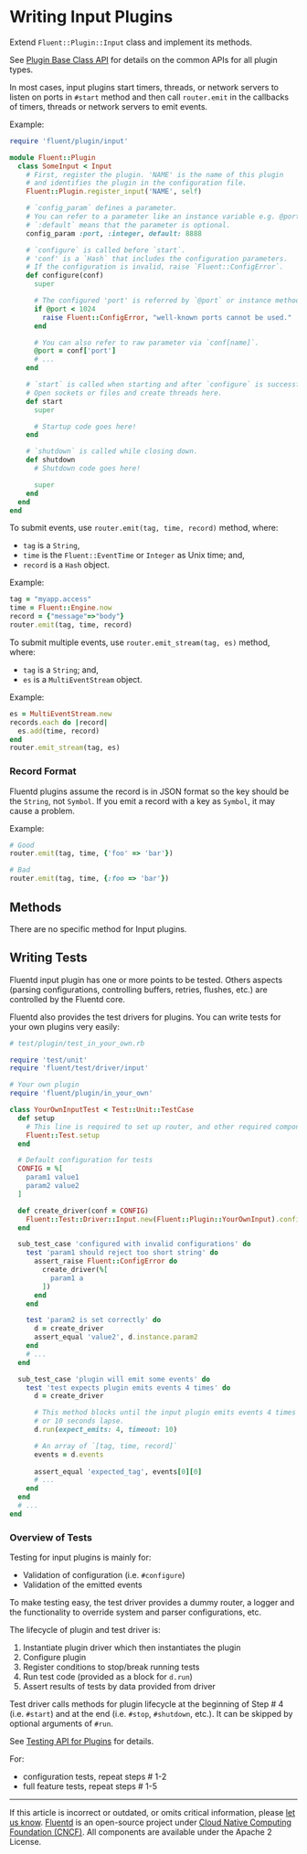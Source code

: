 # Writing Input Plugins

Extend `Fluent::Plugin::Input` class and implement its methods.

See [Plugin Base Class API](/developer/api-plugin-base.md) for details on the
common APIs for all plugin types.

In most cases, input plugins start timers, threads, or network servers to listen
on ports in `#start` method and then call `router.emit` in the callbacks of
timers, threads or network servers to emit events.

Example:

```rb
require 'fluent/plugin/input'

module Fluent::Plugin
  class SomeInput < Input
    # First, register the plugin. 'NAME' is the name of this plugin
    # and identifies the plugin in the configuration file.
    Fluent::Plugin.register_input('NAME', self)

    # `config_param` defines a parameter.
    # You can refer to a parameter like an instance variable e.g. @port.
    # `:default` means that the parameter is optional.
    config_param :port, :integer, default: 8888

    # `configure` is called before `start`.
    # 'conf' is a `Hash` that includes the configuration parameters.
    # If the configuration is invalid, raise `Fluent::ConfigError`.
    def configure(conf)
      super

      # The configured 'port' is referred by `@port` or instance method `#port`.
      if @port < 1024
        raise Fluent::ConfigError, "well-known ports cannot be used."
      end

      # You can also refer to raw parameter via `conf[name]`.
      @port = conf['port']
      # ...
    end

    # `start` is called when starting and after `configure` is successfully completed.
    # Open sockets or files and create threads here.
    def start
      super

      # Startup code goes here!
    end

    # `shutdown` is called while closing down.
    def shutdown
      # Shutdown code goes here!

      super
    end
  end
end
```

To submit events, use `router.emit(tag, time, record)` method, where:

- `tag` is a `String`,
- `time` is the `Fluent::EventTime` or `Integer` as Unix time; and,
- `record` is a `Hash` object.

Example:

```rb
tag = "myapp.access"
time = Fluent::Engine.now
record = {"message"=>"body"}
router.emit(tag, time, record)
```

To submit multiple events, use `router.emit_stream(tag, es)` method, where:

- `tag` is a `String`; and,
- `es` is a `MultiEventStream` object.

Example:

```rb
es = MultiEventStream.new
records.each do |record|
  es.add(time, record)
end
router.emit_stream(tag, es)
```


### Record Format

Fluentd plugins assume the record is in JSON format so the key should be the
`String`, not `Symbol`. If you emit a record with a key as `Symbol`, it may
cause a problem.

Example:

```rb
# Good
router.emit(tag, time, {'foo' => 'bar'})

# Bad
router.emit(tag, time, {:foo => 'bar'})
```


## Methods

There are no specific method for Input plugins.


## Writing Tests

Fluentd input plugin has one or more points to be tested. Others aspects
(parsing configurations, controlling buffers, retries, flushes, etc.) are
controlled by the Fluentd core.

Fluentd also provides the test drivers for plugins. You can write tests for your
own plugins very easily:

```rb
# test/plugin/test_in_your_own.rb

require 'test/unit'
require 'fluent/test/driver/input'

# Your own plugin
require 'fluent/plugin/in_your_own'

class YourOwnInputTest < Test::Unit::TestCase
  def setup
    # This line is required to set up router, and other required components.
    Fluent::Test.setup
  end

  # Default configuration for tests
  CONFIG = %[
    param1 value1
    param2 value2
  ]

  def create_driver(conf = CONFIG)
    Fluent::Test::Driver::Input.new(Fluent::Plugin::YourOwnInput).configure(conf)
  end

  sub_test_case 'configured with invalid configurations' do
    test 'param1 should reject too short string' do
      assert_raise Fluent::ConfigError do
        create_driver(%[
          param1 a
        ])
      end
    end

    test 'param2 is set correctly' do
      d = create_driver
      assert_equal 'value2', d.instance.param2
    end
    # ...
  end

  sub_test_case 'plugin will emit some events' do
    test 'test expects plugin emits events 4 times' do
      d = create_driver

      # This method blocks until the input plugin emits events 4 times
      # or 10 seconds lapse.
      d.run(expect_emits: 4, timeout: 10)

      # An array of `[tag, time, record]`
      events = d.events
      
      assert_equal 'expected_tag', events[0][0]
      # ...
    end
  end
  # ...
end
```


### Overview of Tests

Testing for input plugins is mainly for:

-   Validation of configuration (i.e. `#configure`)
-   Validation of the emitted events

To make testing easy, the test driver provides a dummy router, a logger and
the functionality to override system and parser configurations, etc.

The lifecycle of plugin and test driver is:

1.  Instantiate plugin driver which then instantiates the plugin
2.  Configure plugin
3.  Register conditions to stop/break running tests
4.  Run test code (provided as a block for `d.run`)
5.  Assert results of tests by data provided from driver

Test driver calls methods for plugin lifecycle at the beginning of Step # 4
(i.e. `#start`) and at the end (i.e. `#stop`, `#shutdown`, etc.). It can be
skipped by optional arguments of `#run`.

See [Testing API for Plugins](/developer/plugin-test-code.md) for details.

For:

- configuration tests, repeat steps # 1-2
- full feature tests, repeat steps # 1-5


------------------------------------------------------------------------

If this article is incorrect or outdated, or omits critical information, please
[let us know](https://github.com/fluent/fluentd-docs-gitbook/issues?state=open).
[Fluentd](http://www.fluentd.org/) is an open-source project under
[Cloud Native Computing Foundation (CNCF)](https://cncf.io/). All components are
available under the Apache 2 License.